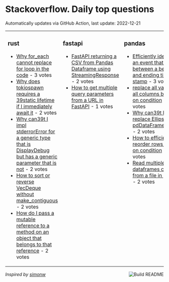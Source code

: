 # Stackoverflow. Daily top questions 

Automatically updates via GitHub Action, last update: <!-- date starts -->2022-12-21<!-- date ends -->


<table><tr><td valign="top" width="33%">

### rust
<!-- rust starts -->
* [Why for_each cannot replace for loop in the code](https://stackoverflow.com/questions/74860102/why-for-each-cannot-replace-for-loop-in-the-code) - 3 votes
* [Why does tokiospawn requires a 39static lifetime if I immediately await it](https://stackoverflow.com/questions/74865493/why-does-tokiospawn-requires-a-static-lifetime-if-i-immediately-await-it) - 2 votes
* [Why can39t I impl stderrorError for a generic type that is DisplayDebug but has a generic parameter that is not](https://stackoverflow.com/questions/74861814/why-cant-i-impl-stderrorerror-for-a-generic-type-that-is-displaydebug-but) - 2 votes
* [How to sort or reverse VecDeque without make_contiguous](https://stackoverflow.com/questions/74873575/how-to-sort-or-reverse-vecdeque-without-make-contiguous) - 2 votes
* [How do I pass a mutable reference to a method on an object that belongs to that reference](https://stackoverflow.com/questions/74871452/how-do-i-pass-a-mutable-reference-to-a-method-on-an-object-that-belongs-to-that) - 2 votes
<!-- rust ends -->
</td><td valign="top" width="34%">


### fastapi
<!-- fastapi starts -->
* [FastAPI returning a CSV from Pandas Dataframe using StreamingResponse](https://stackoverflow.com/questions/74869745/fastapi-returning-a-csv-from-pandas-dataframe-using-streamingresponse) - 2 votes
* [How to get multiple query parameters from a URL in FastAPI](https://stackoverflow.com/questions/74862748/how-to-get-multiple-query-parameters-from-a-url-in-fastapi) - 1 votes
<!-- fastapi ends -->
</td><td valign="top" width="34%">


### pandas
<!-- pandas starts -->
* [Efficiently identify an event that occurs between a beginning and ending time stamp](https://stackoverflow.com/questions/74858392/efficiently-identify-an-event-that-occurs-between-a-beginning-and-ending-time-st) - 3 votes
* [replace all values in all columns based on condition](https://stackoverflow.com/questions/74860186/replace-all-values-in-all-columns-based-on-condition) - 2 votes
* [Why can39t I replace Ellipsis using pdDataFramereplace](https://stackoverflow.com/questions/74874310/why-cant-i-replace-ellipsis-using-pd-dataframe-replace) - 2 votes
* [How to efficiently reorder rows based on condition](https://stackoverflow.com/questions/74862859/how-to-efficiently-reorder-rows-based-on-condition) - 2 votes
* [Read multiple dataframes chunks from a file in pandas](https://stackoverflow.com/questions/74873307/read-multiple-dataframes-chunks-from-a-file-in-pandas) - 2 votes
<!-- pandas ends -->
</td></tr></table>

<a href="https://github.com/hp0404/hp0404/actions"><img src="https://github.com/hp0404/hp0404/workflows/Build%20README/badge.svg" align="right" alt="Build README"></a> <p>*Inspired by  [simonw](https://github.com/simonw/simonw)*</p>
